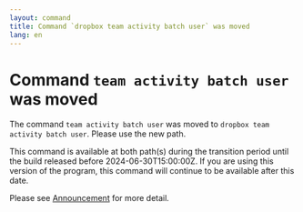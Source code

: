 ```yaml
---
layout: command
title: Command `dropbox team activity batch user` was moved
lang: en
---
```


# Command `team activity batch user` was moved

The command `team activity batch user` was moved to `dropbox team activity batch user`. Please use the new path.

This command is available at both path(s) during the transition period until the build released before 2024-06-30T15:00:00Z. If you are using this version of the program, this command will continue to be available after this date.

Please see [Announcement](https://github.com/watermint/toolbox/discussions/799) for more detail.


